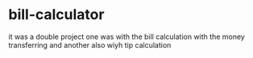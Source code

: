 # bill-calculator
it was a double project one was with the bill calculation with the money transferring and another also wiyh tip calculation
